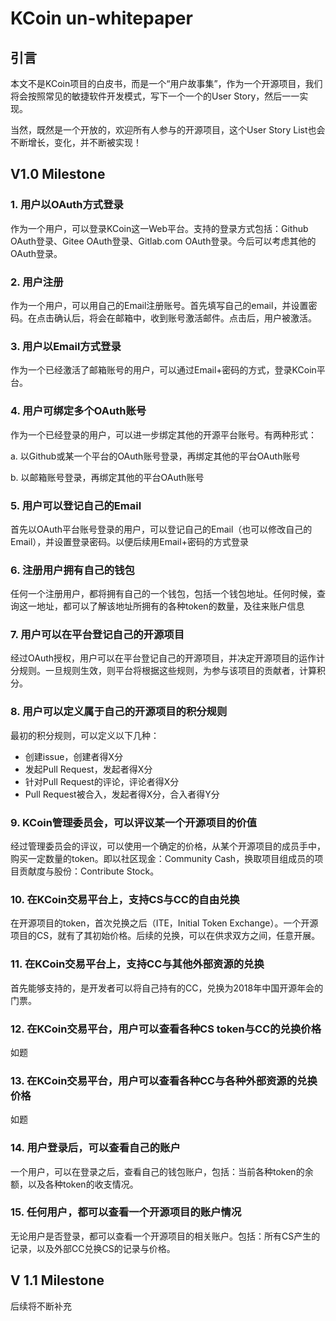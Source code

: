 # KCoin un-whitepaper 

## 引言

本文不是KCoin项目的白皮书，而是一个“用户故事集”，作为一个开源项目，我们将会按照常见的敏捷软件开发模式，写下一个一个的User Story，然后一一实现。

当然，既然是一个开放的，欢迎所有人参与的开源项目，这个User Story List也会不断增长，变化，并不断被实现！

## V1.0 Milestone

### 1. 用户以OAuth方式登录

作为一个用户，可以登录KCoin这一Web平台。支持的登录方式包括：Github OAuth登录、Gitee OAuth登录、Gitlab.com OAuth登录。今后可以考虑其他的OAuth登录。

### 2. 用户注册

作为一个用户，可以用自己的Email注册账号。首先填写自己的email，并设置密码。在点击确认后，将会在邮箱中，收到账号激活邮件。点击后，用户被激活。

### 3. 用户以Email方式登录

作为一个已经激活了邮箱账号的用户，可以通过Email+密码的方式，登录KCoin平台。

### 4. 用户可绑定多个OAuth账号

作为一个已经登录的用户，可以进一步绑定其他的开源平台账号。有两种形式：

a. 以Github或某一个平台的OAuth账号登录，再绑定其他的平台OAuth账号

b. 以邮箱账号登录，再绑定其他的平台OAuth账号

### 5. 用户可以登记自己的Email

首先以OAuth平台账号登录的用户，可以登记自己的Email（也可以修改自己的Email），并设置登录密码。以便后续用Email+密码的方式登录

### 6. 注册用户拥有自己的钱包

任何一个注册用户，都将拥有自己的一个钱包，包括一个钱包地址。任何时候，查询这一地址，都可以了解该地址所拥有的各种token的数量，及往来账户信息

### 7. 用户可以在平台登记自己的开源项目

经过OAuth授权，用户可以在平台登记自己的开源项目，并决定开源项目的运作计分规则。一旦规则生效，则平台将根据这些规则，为参与该项目的贡献者，计算积分。

### 8. 用户可以定义属于自己的开源项目的积分规则

最初的积分规则，可以定义以下几种：

* 创建issue，创建者得X分
* 发起Pull Request，发起者得X分
* 针对Pull Request的评论，评论者得X分
* Pull Request被合入，发起者得X分，合入者得Y分

### 9. KCoin管理委员会，可以评议某一个开源项目的价值

经过管理委员会的评议，可以使用一个确定的价格，从某个开源项目的成员手中，购买一定数量的token。即以社区现金：Community Cash，换取项目组成员的项目贡献度与股份：Contribute Stock。

### 10. 在KCoin交易平台上，支持CS与CC的自由兑换

在开源项目的token，首次兑换之后（ITE，Initial Token Exchange）。一个开源项目的CS，就有了其初始价格。后续的兑换，可以在供求双方之间，任意开展。

### 11. 在KCoin交易平台上，支持CC与其他外部资源的兑换

首先能够支持的，是开发者可以将自己持有的CC，兑换为2018年中国开源年会的门票。

### 12. 在KCoin交易平台，用户可以查看各种CS token与CC的兑换价格 

如题

### 13. 在KCoin交易平台，用户可以查看各种CC与各种外部资源的兑换价格

如题

### 14. 用户登录后，可以查看自己的账户

一个用户，可以在登录之后，查看自己的钱包账户，包括：当前各种token的余额，以及各种token的收支情况。

### 15. 任何用户，都可以查看一个开源项目的账户情况

无论用户是否登录，都可以查看一个开源项目的相关账户。包括：所有CS产生的记录，以及外部CC兑换CS的记录与价格。

## V 1.1 Milestone

后续将不断补充

